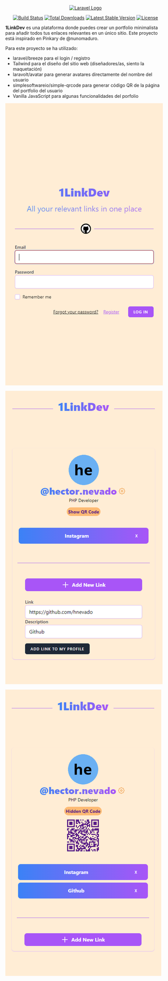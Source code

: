 <p align="center"><a href="https://laravel.com" target="_blank"><img src="https://raw.githubusercontent.com/laravel/art/master/logo-lockup/5%20SVG/2%20CMYK/1%20Full%20Color/laravel-logolockup-cmyk-red.svg" width="400" alt="Laravel Logo"></a></p>

<p align="center">
<a href="https://github.com/laravel/framework/actions"><img src="https://github.com/laravel/framework/workflows/tests/badge.svg" alt="Build Status"></a>
<a href="https://packagist.org/packages/laravel/framework"><img src="https://img.shields.io/packagist/dt/laravel/framework" alt="Total Downloads"></a>
<a href="https://packagist.org/packages/laravel/framework"><img src="https://img.shields.io/packagist/v/laravel/framework" alt="Latest Stable Version"></a>
<a href="https://packagist.org/packages/laravel/framework"><img src="https://img.shields.io/packagist/l/laravel/framework" alt="License"></a>
</p>

<p><strong>1LinkDev</strong> es una plataforma donde puedes crear un portfolio minimalista para añadir todos tus enlaces relevantes en un único sitio. Este proyecto está inspirado en Pinkary de @nunomaduro.</p>

<p>
Para este proyecto se ha utilizado:
 <ul>
  <li>laravel/breeze para el login / registro</li>
  <li>Tailwind para el diseño del sitio web (diseñadores/as, siento la maquetación)</li>
  <li>laravolt/avatar para generar avatares directamente del nombre del usuario</li>
  <li>simplesoftwareio/simple-qrcode para generar código QR de la página del portfolio del usuario</li>
  <li>Vanilla JavaScript para algunas funcionalidades del porfolio</li>
 </ul>
</p>

<p><img src="https://github.com/hnevado/1LinkDev/blob/master/public/img/img1.png"></p>
<p><img src="https://github.com/hnevado/1LinkDev/blob/master/public/img/img2.png"></p>
<p><img src="https://github.com/hnevado/1LinkDev/blob/master/public/img/img3.png"></p>

